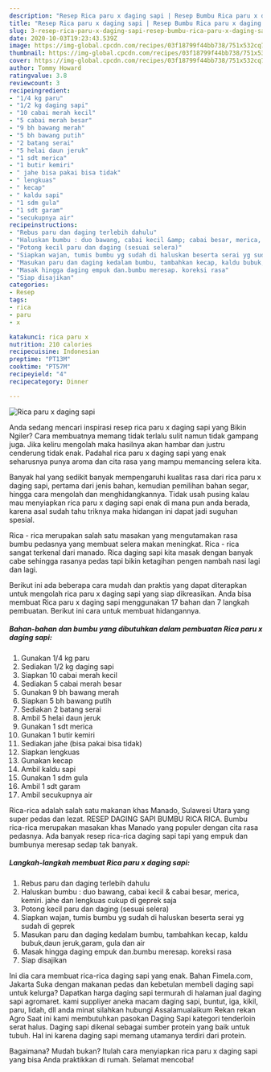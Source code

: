 ```yaml
---
description: "Resep Rica paru x daging sapi | Resep Bumbu Rica paru x daging sapi Yang Paling Enak"
title: "Resep Rica paru x daging sapi | Resep Bumbu Rica paru x daging sapi Yang Paling Enak"
slug: 3-resep-rica-paru-x-daging-sapi-resep-bumbu-rica-paru-x-daging-sapi-yang-paling-enak
date: 2020-10-03T19:23:43.539Z
image: https://img-global.cpcdn.com/recipes/03f18799f44bb738/751x532cq70/rica-paru-x-daging-sapi-foto-resep-utama.jpg
thumbnail: https://img-global.cpcdn.com/recipes/03f18799f44bb738/751x532cq70/rica-paru-x-daging-sapi-foto-resep-utama.jpg
cover: https://img-global.cpcdn.com/recipes/03f18799f44bb738/751x532cq70/rica-paru-x-daging-sapi-foto-resep-utama.jpg
author: Tommy Howard
ratingvalue: 3.8
reviewcount: 3
recipeingredient:
- "1/4 kg paru"
- "1/2 kg daging sapi"
- "10 cabai merah kecil"
- "5 cabai merah besar"
- "9 bh bawang merah"
- "5 bh bawang putih"
- "2 batang serai"
- "5 helai daun jeruk"
- "1 sdt merica"
- "1 butir kemiri"
- " jahe bisa pakai bisa tidak"
- " lengkuas"
- " kecap"
- " kaldu sapi"
- "1 sdm gula"
- "1 sdt garam"
- "secukupnya air"
recipeinstructions:
- "Rebus paru dan daging terlebih dahulu"
- "Haluskan bumbu : duo bawang, cabai kecil &amp; cabai besar, merica, kemiri. jahe dan lengkuas cukup di geprek saja"
- "Potong kecil paru dan daging (sesuai selera)"
- "Siapkan wajan, tumis bumbu yg sudah di haluskan beserta serai yg sudah di geprek"
- "Masukan paru dan daging kedalam bumbu, tambahkan kecap, kaldu bubuk,daun jeruk,garam, gula dan air"
- "Masak hingga daging empuk dan.bumbu meresap. koreksi rasa"
- "Siap disajikan"
categories:
- Resep
tags:
- rica
- paru
- x

katakunci: rica paru x 
nutrition: 210 calories
recipecuisine: Indonesian
preptime: "PT13M"
cooktime: "PT57M"
recipeyield: "4"
recipecategory: Dinner

---
```



![Rica paru x daging sapi](https://img-global.cpcdn.com/recipes/03f18799f44bb738/751x532cq70/rica-paru-x-daging-sapi-foto-resep-utama.jpg)

Anda sedang mencari inspirasi resep rica paru x daging sapi yang Bikin Ngiler? Cara membuatnya memang tidak terlalu sulit namun tidak gampang juga. Jika keliru mengolah maka hasilnya akan hambar dan justru cenderung tidak enak. Padahal rica paru x daging sapi yang enak seharusnya punya aroma dan cita rasa yang mampu memancing selera kita.

Banyak hal yang sedikit banyak mempengaruhi kualitas rasa dari rica paru x daging sapi, pertama dari jenis bahan, kemudian pemilihan bahan segar, hingga cara mengolah dan menghidangkannya. Tidak usah pusing kalau mau menyiapkan rica paru x daging sapi enak di mana pun anda berada, karena asal sudah tahu triknya maka hidangan ini dapat jadi suguhan spesial.

Rica - rica merupakan salah satu masakan yang mengutamakan rasa bumbu pedasnya yang membuat selera makan meningkat. Rica - rica sangat terkenal dari manado. Rica daging sapi kita masak dengan banyak cabe sehingga rasanya pedas tapi bikin ketagihan pengen nambah nasi lagi dan lagi.


Berikut ini ada beberapa cara mudah dan praktis yang dapat diterapkan untuk mengolah rica paru x daging sapi yang siap dikreasikan. Anda bisa membuat Rica paru x daging sapi menggunakan 17 bahan dan 7 langkah pembuatan. Berikut ini cara untuk membuat hidangannya.

<!--inarticleads1-->

##### Bahan-bahan dan bumbu yang dibutuhkan dalam pembuatan Rica paru x daging sapi:

1. Gunakan 1/4 kg paru
1. Sediakan 1/2 kg daging sapi
1. Siapkan 10 cabai merah kecil
1. Sediakan 5 cabai merah besar
1. Gunakan 9 bh bawang merah
1. Siapkan 5 bh bawang putih
1. Sediakan 2 batang serai
1. Ambil 5 helai daun jeruk
1. Gunakan 1 sdt merica
1. Gunakan 1 butir kemiri
1. Sediakan  jahe (bisa pakai bisa tidak)
1. Siapkan  lengkuas
1. Gunakan  kecap
1. Ambil  kaldu sapi
1. Gunakan 1 sdm gula
1. Ambil 1 sdt garam
1. Ambil secukupnya air


Rica-rica adalah salah satu makanan khas Manado, Sulawesi Utara yang super pedas dan lezat. RESEP DAGING SAPI BUMBU RICA RICA. Bumbu rica-rica merupakan masakan khas Manado yang populer dengan cita rasa pedasnya. Ada banyak resep rica-rica daging sapi tapi yang empuk dan bumbunya meresap sedap tak banyak. 

<!--inarticleads2-->

##### Langkah-langkah membuat Rica paru x daging sapi:

1. Rebus paru dan daging terlebih dahulu
1. Haluskan bumbu : duo bawang, cabai kecil &amp; cabai besar, merica, kemiri. jahe dan lengkuas cukup di geprek saja
1. Potong kecil paru dan daging (sesuai selera)
1. Siapkan wajan, tumis bumbu yg sudah di haluskan beserta serai yg sudah di geprek
1. Masukan paru dan daging kedalam bumbu, tambahkan kecap, kaldu bubuk,daun jeruk,garam, gula dan air
1. Masak hingga daging empuk dan.bumbu meresap. koreksi rasa
1. Siap disajikan


Ini dia cara membuat rica-rica daging sapi yang enak. Bahan Fimela.com, Jakarta Suka dengan makanan pedas dan kebetulan membeli daging sapi untuk kelurga? Dapatkan harga daging sapi termurah di halaman jual daging sapi agromaret. kami suppliyer aneka macam daging sapi, buntut, iga, kikil, paru, lidah, dll anda minat silahkan hubungi Assalamualaikum Rekan rekan Agro Saat ini kami membutuhkan pasokan Daging Sapi kategori tenderloin serat halus. Daging sapi dikenal sebagai sumber protein yang baik untuk tubuh. Hal ini karena daging sapi memang utamanya terdiri dari protein. 

Bagaimana? Mudah bukan? Itulah cara menyiapkan rica paru x daging sapi yang bisa Anda praktikkan di rumah. Selamat mencoba!
